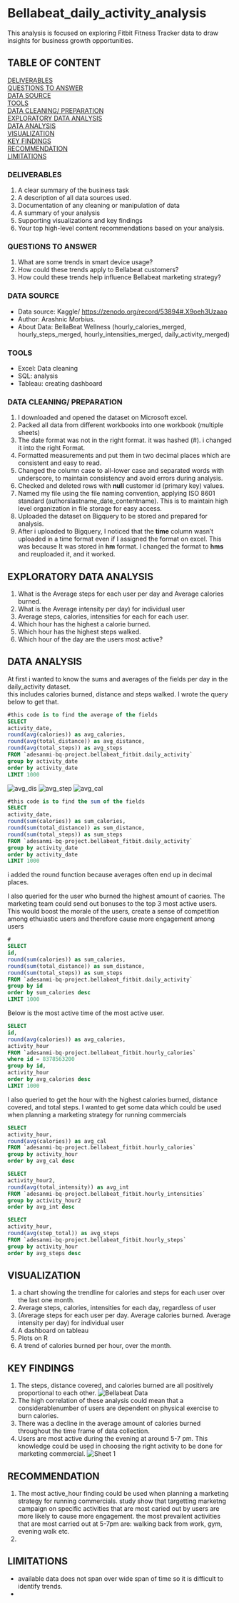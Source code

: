 # Bellabeat_daily_activity_analysis
This analysis is focused on exploring Fitbit Fitness Tracker data to draw insights for business growth opportunities.

## TABLE OF CONTENT
[DELIVERABLES](#deliverables)  
[QUESTIONS TO ANSWER](#questions-to-answer)  
[DATA SOURCE](#data-source)  
[TOOLS](#tools)  
[DATA CLEANING/ PREPARATION](#data-cleaning-preparation)  
[EXPLORATORY DATA ANALYSIS](#exploratory-data-analysis)  
[DATA ANALYSIS](#data-analysis)  
[VISUALIZATION](#visualization)  
[KEY FINDINGS](#key-findings)  
[RECOMMENDATION](recommendation)  
[LIMITATIONS](limitations)  
### DELIVERABLES
1.	A clear summary of the business task 
2.	A description of all data sources used. 
3.	Documentation of any cleaning or manipulation of data 
4.	A summary of your analysis 
5.	Supporting visualizations and key findings 
6.	Your top high-level content recommendations based on your analysis.

### QUESTIONS TO ANSWER
1.	What are some trends in smart device usage? 
2.	How could these trends apply to Bellabeat customers? 
3.	How could these trends help influence Bellabeat marketing strategy?

### DATA SOURCE
- Data source: Kaggle/ https://zenodo.org/record/53894#.X9oeh3Uzaao  
- Author: Arashnic Morbius.  
- About Data: BellaBeat Wellness (hourly_calories_merged, hourly_steps_merged, hourly_intensities_merged, daily_activity_merged)

### TOOLS
- Excel: Data cleaning  
- SQL: analysis  
- Tableau: creating dashboard

### DATA CLEANING/ PREPARATION
1.	I downloaded and opened the dataset on Microsoft excel.
2.	Packed all data from different workbooks into one workbook (multiple sheets)
3.	The date format was not in the right format. it was hashed (#). i changed it into the right Format. 
4.	Formatted measurements and put them in two decimal places which are consistent and easy to read.
5.	Changed the column case to all-lower case and separated words with underscore, to maintain consistency and avoid errors during analysis.
6.	Checked and deleted rows with **null** customer id (primary key) values.
7.	Named my file using the file naming convention, applying ISO 8601 standard (authorslastname_date_contentname). This is to maintain high level organization in file storage for easy access.
8.	Uploaded the dataset on Bigquery to be stored and prepared for analysis.
9.	After i uploaded to Bigquery, I noticed that the **time** column wasn’t uploaded in a time format even if I assigned the format on excel. This was because It was stored in **hm** format. I changed the format to **hms** and reuploaded it, and it worked.

## EXPLORATORY DATA ANALYSIS 
1.  What is the Average steps for each user per day and Average calories burned.
2.  What is the Average intensity per day) for individual user 
4.	Average steps, calories, intensities for each for each user.
7.	Which hour has the highest a calorie burned.
8.	Which hour has the highest steps walked.
9.	Which hour of the day are the users most active?

## DATA ANALYSIS
At first i wanted to know the sums and averages of the fields per day in the daily_activity dataset.  
this includes calories burned, distance and steps walked. I wrote the query below to get that.
```SQL
#this code is to find the average of the fields
SELECT
activity_date,
round(avg(calories)) as avg_calories,
round(avg(total_distance)) as avg_distance, 
round(avg(total_steps)) as avg_steps
FROM `adesanmi-bq-project.bellabeat_fitbit.daily_activity`
group by activity_date
order by activity_date
LIMIT 1000
```
![avg_dis](https://github.com/pizzyander/bellabeat_daily_activity_analysis/assets/141561016/a734cf4c-d868-4c0c-a387-2afc8599015a)
![avg_step](https://github.com/pizzyander/bellabeat_daily_activity_analysis/assets/141561016/5971bd22-835e-4014-8548-2d1b223fb0e2)
![avg_cal](https://github.com/pizzyander/bellabeat_daily_activity_analysis/assets/141561016/0f30c74d-7bfa-4288-ad73-0787e6730944)

```SQL
#this code is to find the sum of the fields
SELECT 
activity_date,
round(sum(calories)) as sum_calories,
round(sum(total_distance)) as sum_distance, 
round(sum(total_steps)) as sum_steps
FROM `adesanmi-bq-project.bellabeat_fitbit.daily_activity`
group by activity_date
order by activity_date
LIMIT 1000
```
i added the round function because averages often end up in decimal places.  

I also queried for the user who burned the highest amount of caories. The marketing team could send out bonuses to the top 3 most active users.  
This would boost the morale of the users, create a sense of competition among ethuiastic users and therefore cause more engagement among users
```SQL
#
SELECT 
id,
round(sum(calories)) as sum_calories,
round(sum(total_distance)) as sum_distance, 
round(sum(total_steps)) as sum_steps
FROM `adesanmi-bq-project.bellabeat_fitbit.daily_activity`
group by id 
order by sum_calories desc
LIMIT 1000
```
Below is the most active time of the most active user. 
```SQL
SELECT 
id, 
round(avg(calories)) as avg_calories, 
activity_hour 
FROM `adesanmi-bq-project.bellabeat_fitbit.hourly_calories` 
where id = 8378563200 
group by id, 
activity_hour 
order by avg_calories desc
LIMIT 1000
```
I also queried to get the hour with the highest calories burned, distance covered, and total steps.
I wanted to get some data which could be used when planning a marketing strategy for running commercials
```SQL
SELECT 
activity_hour,
round(avg(calories)) as avg_cal
FROM `adesanmi-bq-project.bellabeat_fitbit.hourly_calories`
group by activity_hour
order by avg_cal desc
```
```SQL
SELECT 
activity_hour2,
round(avg(total_intensity)) as avg_int
FROM `adesanmi-bq-project.bellabeat_fitbit.hourly_intensities`
group by activity_hour2
order by avg_int desc
```
```SQL
SELECT 
activity_hour,
round(avg(step_total)) as avg_steps
FROM `adesanmi-bq-project.bellabeat_fitbit.hourly_steps`
group by activity_hour
order by avg_steps desc
```

## VISUALIZATION
1.	a chart showing the trendline for calories and steps for each user over the last one month.
2.	Average steps, calories, intensities for each day, regardless of user
3.	(Average steps for each user per day. Average calories burned. Average intensity per day) for individual user 
4.	A dashboard on tableau
5.	Plots on R
6.	A trend of calories burned per hour, over the month.
   
## KEY FINDINGS 
1.	The steps, distance covered, and calories burned are all positively proportional to each other.
![Bellabeat Data](https://github.com/pizzyander/bellabeat_daily_activity_analysis/assets/141561016/48e6003f-9f36-4426-a162-a39437a78db4)  
3.	The high correlation of these analysis could mean that a considerablenumber of users are dependent on physical exercise to burn calories.
4.	There was a decline in the average amount of calories burned throughout the time frame of data collection. 
5.	Users are most active during the evening at around 5-7 pm. This knowledge could be used in choosing the right activity to be done for marketing commercial.
![Sheet 1](https://github.com/pizzyander/bellabeat_daily_activity_analysis/assets/141561016/16c07b21-db02-4f3f-9868-e13b35cb557a)
   

## RECOMMENDATION
1. The most active_hour finding could be used when planning a marketing strategy for running commercials. study show that targetting marketng campaign on specific activities that are most caried out by users are more likely to cause more engagement. the most prevailent activities that are most carried out at 5-7pm are: walking back from work, gym, evening walk etc.
2. 

## LIMITATIONS
- available data does not span over wide span of time so it is difficult to identify trends.
- 
